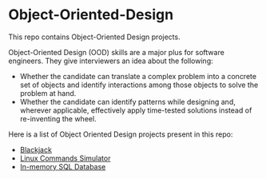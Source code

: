 # Object-Oriented-Design
This repo contains Object-Oriented Design projects.

Object-Oriented Design (OOD) skills are a major plus for software engineers. They give interviewers an idea about the following:

- Whether the candidate can translate a complex problem into a concrete set of objects and identify interactions among those objects to solve the problem at hand.
- Whether the candidate can identify patterns while designing and, wherever applicable, effectively apply time-tested solutions instead of re-inventing the wheel.

Here is a list of Object Oriented Design projects present in this repo:

- [Blackjack](https://github.com/242jainabhi/Object-Oriented-Design/tree/master/Design%20Blackjack)
- [Linux Commands Simulator](https://github.com/242jainabhi/LinuxCommandsSimulator)
- [In-memory SQL Database](https://github.com/242jainabhi/In-Memory_SQL_Database)
